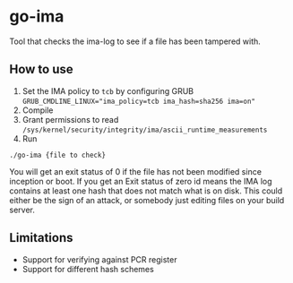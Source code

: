 # go-ima

Tool that checks the ima-log to see if a file has been tampered with.

## How to use

1. Set the IMA policy to `tcb` by configuring GRUB  `GRUB_CMDLINE_LINUX="ima_policy=tcb ima_hash=sha256 ima=on"`
2. Compile
3. Grant permissions to read `/sys/kernel/security/integrity/ima/ascii_runtime_measurements`
4. Run

```
./go-ima {file to check}
```

You will get an exit status of 0 if the file has not been modified since inception or boot.  If you get an Exit status of zero id means the IMA log contains at least one hash that does not match what is on disk.  This could either be the sign of an attack, or somebody just editing files on your build server.

## Limitations

- Support for verifying against PCR register
- Support for different hash schemes
